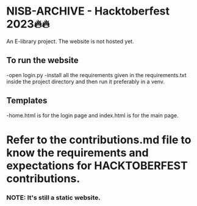 # NISB-ARCHIVE - Hacktoberfest 2023🔥🔥
An E-library project.
The website is not hosted yet.

## To run the website
-open login.py
-install all the requirements given in the requirements.txt inside the project directory and then run it preferably in a venv.

## Templates
-home.html is for the login page and index.html is for the main page.

# Refer to the contributions.md file to know the requirements and expectations for HACKTOBERFEST contributions.

### NOTE: It's still a static website.
